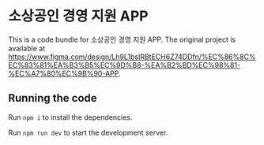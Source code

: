
  # 소상공인 경영 지원 APP

  This is a code bundle for 소상공인 경영 지원 APP. The original project is available at https://www.figma.com/design/Lh9L1bsIRBtECH6Z74DDfn/%EC%86%8C%EC%83%81%EA%B3%B5%EC%9D%B8-%EA%B2%BD%EC%98%81-%EC%A7%80%EC%9B%90-APP.

  ## Running the code

  Run `npm i` to install the dependencies.

  Run `npm run dev` to start the development server.
  